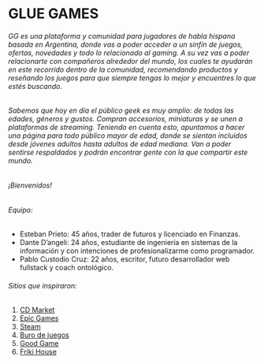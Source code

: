 # GLUE GAMES
###### GG es una plataforma y comunidad para jugadores de habla hispana basada en Argentina, donde vas a poder acceder a un sinfín de juegos, ofertas, novedades y todo lo relacionado al gaming. A su vez vas a poder relacionarte con compañeros alrededor del mundo, los cuales te ayudarán en este recorrido dentro de la comunidad, recomendando productos y reseñando los juegos para que siempre tengas lo mejor y encuentres lo que estés buscando.

###### Sabemos que hoy en día el público geek es muy amplio: de todas las edades, géneros y gustos. Compran accesorios, miniaturas y se unen a plataformas de streaming. Teniendo en cuenta esto, apuntamos a hacer una página para todo público mayor de edad, donde se sientan incluidos desde jóvenes adultos hasta adultos de edad mediana. Van a poder sentirse respaldados y podrán encontrar gente con la que compartir este mundo.

###### ¡Bienvenidos!

###### Equipo:

- Esteban Prieto: 45 años, trader de futuros y licenciado en Finanzas. 
- Dante D’angeli: 24 años, estudiante de ingeniería en sistemas de la información y con intenciones de profesionalizarme como programador.
- Pablo Custodio Cruz: 22 años, escritor, futuro desarrollador web fullstack y coach ontológico.

###### Sitios que inspiraron:

1. [CD Market](https://www.cdmarket.com.ar/)
2. [Epic Games](https://www.epicgames.com/store/es-ES/)
3. [Steam](https://store.steampowered.com/)
4. [Buro de juegos](https://www.bureaudejuegos.com/)
5. [Good Game](https://www.goodgame.ar/)
6. [Friki House](https://www.frikihouse.com.ar/)
